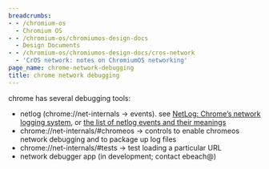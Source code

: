 ```yaml
---
breadcrumbs:
- - /chromium-os
  - Chromium OS
- - /chromium-os/chromiumos-design-docs
  - Design Documents
- - /chromium-os/chromiumos-design-docs/cros-network
  - 'CrOS network: notes on ChromiumOS networking'
page_name: chrome-network-debugging
title: chrome network debugging
---
```


chrome has several debugging tools:

*   netlog (chrome://net-internals -&gt; events). see [NetLog: Chrome’s
            network logging
            system](/developers/design-documents/network-stack/netlog), or [the
            list of netlog events and their
            meanings](http://src.chromium.org/viewvc/chrome/trunk/src/net/base/net_log_event_type_list.h)
*   chrome://net-internals/#chromeos -&gt; controls to enable chromeos
            network debugging and to package up log files
*   chrome://net-internals/#tests -&gt; test loading a particular URL
*   network debugger app (in development; contact ebeach@)
